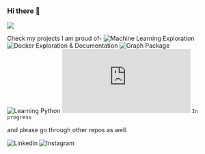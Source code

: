 ### Hi there 👋

![](https://komarev.com/ghpvc/?username=nishantbaheti)

Check my projects I am proud of-
![Machine Learning Exploration](https://nishantbaheti.github.io/machineLearningExploration/)
![Docker Exploration & Documentation](https://nishantbaheti.github.io/Docker-Exploration/)
![Graph Package](https://nishantbaheti.github.io/graphpkg/_build/html/)
![Learning Python](https://nishantbaheti.github.io/LearningPython/)
![Understanding Neural Networks](https://nishantbaheti.github.io/UnderstandingNN/index.html) `In progress` 

and please go through other repos as well.

![Linkedin](https://www.linkedin.com/in/nishantbaheti/)
![Instagram](https://www.instagram.com/_cranky_panda_/)

<!--
**NishantBaheti/nishantbaheti** is a ✨ _special_ ✨ repository because its `README.md` (this file) appears on your GitHub profile.

Here are some ideas to get you started:

- 🔭 I’m currently working on ...
- 🌱 I’m currently learning ...
- 👯 I’m looking to collaborate on ...
- 🤔 I’m looking for help with ...
- 💬 Ask me about ...
- 📫 How to reach me: ...
- 😄 Pronouns: ...
- ⚡ Fun fact: ...
-->
